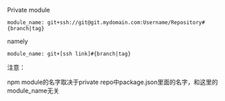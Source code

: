 Private module

```
module_name: git+ssh://git@git.mydomain.com:Username/Repository#{branch|tag}
```

namely

```
module_name: git+[ssh link]#{branch|tag}
```

注意：

npm module的名字取决于private repo中package.json里面的名字，和这里的module\_name无关

